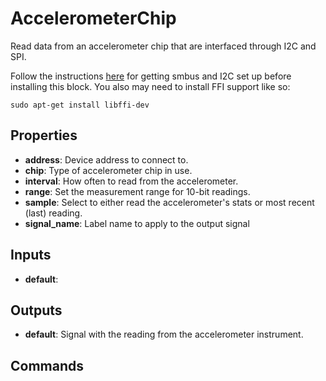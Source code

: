 AccelerometerChip
=================
Read data from an accelerometer chip that are interfaced through I2C and SPI.

Follow the instructions [here](https://learn.adafruit.com/adafruits-raspberry-pi-lesson-4-gpio-setup/configuring-i2c) for getting smbus and I2C set up before installing this block. You also may need to install FFI support like so:

```
sudo apt-get install libffi-dev
```

Properties
----------
- **address**: Device address to connect to.
- **chip**: Type of accelerometer chip in use.
- **interval**: How often to read from the accelerometer.
- **range**: Set the measurement range for 10-bit readings.
- **sample**: Select to either read the accelerometer's stats or most recent (last) reading.
- **signal_name**: Label name to apply to the output signal

Inputs
------
- **default**: 

Outputs
-------
- **default**: Signal with the reading from the accelerometer instrument.

Commands
--------

